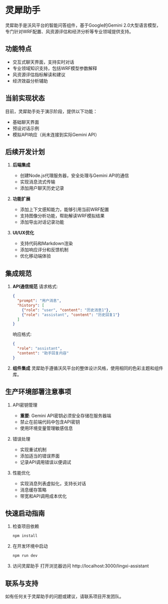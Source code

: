 # 灵犀助手

灵犀助手是沃风平台的智能问答组件，基于Google的Gemini 2.0大型语言模型，专门针对WRF配置、风资源评估和经济分析等专业领域提供支持。

## 功能特点

- 交互式聊天界面，支持实时对话
- 专业领域知识支持，包括WRF模型参数解释
- 风资源评估指标解读和建议
- 经济效益分析辅助

## 当前实现状态

目前，灵犀助手处于演示阶段，提供以下功能：

- 基础聊天界面
- 预设对话示例
- 模拟API响应（尚未连接到实际Gemini API）

## 后续开发计划

1. **后端集成**
   - 创建Node.js代理服务器，安全处理与Gemini API的通信
   - 实现消息流式传输
   - 添加用户聊天历史记录

2. **功能扩展**
   - 添加上下文感知能力，能够引用当前WRF配置
   - 支持图像分析功能，帮助解读WRF模拟结果
   - 添加导出对话记录功能

3. **UI/UX优化**
   - 支持代码和Markdown渲染
   - 添加响应评分和反馈机制
   - 优化移动端体验

## 集成规范

1. **API通信规范**
   请求格式:
   ```json
   {
     "prompt": "用户消息",
     "history": [
       {"role": "user", "content": "历史消息1"},
       {"role": "assistant", "content": "历史回复1"}
     ]
   }
   ```

   响应格式:
   ```json
   {
     "role": "assistant",
     "content": "助手回复内容"
   }
   ```

2. **组件集成**
   灵犀助手遵循沃风平台的整体设计风格，使用相同的色彩主题和组件库。

## 生产环境部署注意事项

1. API密钥管理
   - **重要**: Gemini API密钥必须安全存储在服务器端
   - 禁止在前端代码中包含API密钥
   - 使用环境变量管理敏感信息

2. 错误处理
   - 实现重试机制
   - 添加适当的错误界面
   - 记录API调用错误以便调试

3. 性能优化
   - 实现消息列表虚拟化，支持长对话
   - 消息缓存策略
   - 带宽和API调用成本优化

## 快速启动指南

1. 检查项目依赖
   ```bash
   npm install
   ```

2. 在开发环境中启动
   ```bash
   npm run dev
   ```

3. 访问灵犀助手
   打开浏览器访问 http://localhost:3000/lingxi-assistant

## 联系与支持

如有任何关于灵犀助手的问题或建议，请联系项目开发团队。 